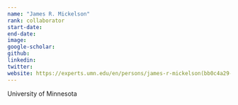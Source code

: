 ```yaml
---
name: "James R. Mickelson"
rank: collaborator
start-date: 
end-date: 
image: 
google-scholar: 
github: 
linkedin: 
twitter: 
website: https://experts.umn.edu/en/persons/james-r-mickelson(bb0c4a29-33ce-4a10-80cb-55ea21fcc983).html
---
```


University of Minnesota